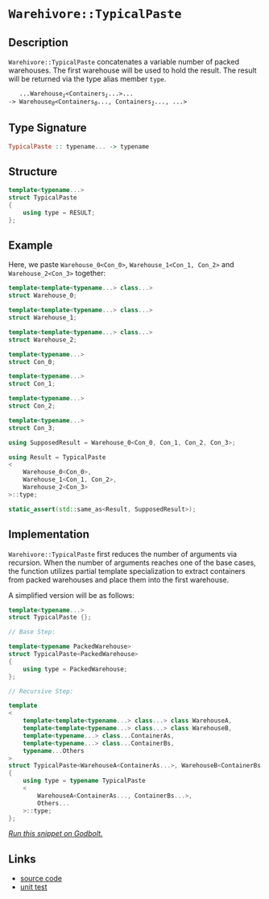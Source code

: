 <!-- Copyright 2024 Feng Mofan
SPDX-License-Identifier: Apache-2.0 -->

# `Warehivore::TypicalPaste`

## Description

`Warehivore::TypicalPaste` concatenates a variable number of packed warehouses. The first warehouse will be used to hold the result. The result will be returned via the type alias member `type`.
<pre><code>   ...Warehouse<sub><i>i</i></sub>&lt;Containers<sub><i>i</i></sub>...&gt;...
-> Warehouse<sub><i>0</i></sub>&lt;Containers<sub><i>0</i></sub>..., Containers<sub><i>1</i></sub>..., ...></code></pre>

## Type Signature

```Haskell
TypicalPaste :: typename... -> typename
```

## Structure

```C++
template<typename...>
struct TypicalPaste
{
    using type = RESULT;
};
```

## Example

Here, we paste `Warehouse_0<Con_0>`,  `Warehouse_1<Con_1, Con_2>` and `Warehouse_2<Con_3>` together:

```C++
template<template<typename...> class...>
struct Warehouse_0;

template<template<typename...> class...>
struct Warehouse_1;

template<template<typename...> class...>
struct Warehouse_2;

template<typename...>
struct Con_0;

template<typename...>
struct Con_1;

template<typename...>
struct Con_2;

template<typename...>
struct Con_3;

using SupposedResult = Warehouse_0<Con_0, Con_1, Con_2, Con_3>;

using Result = TypicalPaste
<
    Warehouse_0<Con_0>, 
    Warehouse_1<Con_1, Con_2>,
    Warehouse_2<Con_3>
>::type;

static_assert(std::same_as<Result, SupposedResult>);
```

## Implementation

`Warehivore::TypicalPaste` first reduces the number of arguments via recursion.
When the number of arguments reaches one of the base cases, the function utilizes partial template specialization to extract containers from packed warehouses and place them into the first warehouse.

A simplified version will be as follows:

```C++
template<typename...>
struct TypicalPaste {};

// Base Step:

template<typename PackedWarehouse>
struct TypicalPaste<PackedWarehouse>
{
    using type = PackedWarehouse;
};

// Recursive Step:

template
<
    template<template<typename...> class...> class WarehouseA,
    template<template<typename...> class...> class WarehouseB,
    template<typename...> class...ContainerAs, 
    template<typename...> class...ContainerBs,
    typename...Others
>
struct TypicalPaste<WarehouseA<ContainerAs...>, WarehouseB<ContainerBs...>, Others...>
{
    using type = typename TypicalPaste
    <
        WarehouseA<ContainerAs..., ContainerBs...>,
        Others...
    >::type;
};
```

[*Run this snippet on Godbolt.*](https://godbolt.org/#z:OYLghAFBqd5QCxAYwPYBMCmBRdBLAF1QCcAaPECAMzwBtMA7AQwFtMQByARg9KtQYEAysib0QXACx8BBAKoBnTAAUAHpwAMvAFYTStJg1DIApACYAQuYukl9ZATwDKjdAGFUtAK4sGIAKwAzKSuADJ4DJgAcj4ARpjEIABsAOykAA6oCoRODB7evgHBmdmOAuGRMSzxiam2mPZlDEIETMQE%2BT5%2BQfWNuS1tBBXRcQnJaQqt7Z2FPZODw1U14wCUtqhexMjsHASYLOkGeyaBbgQAnumMrJgAdPcn2CYaAIKTxF4OANQAKpd4oloyiYk0wXxMKSsKQAIicrK9ni8APRIr4WEFglqYdIgRGIvYHI6YE5nS7XNhfYHIADWmHQAHU2pgEBslI9Ee9PgRfv9AcDQSSqbSGUyWV42YEngjIYivnKvuKIsAvhcruDAtDKUwaXTGcRmaziYF4S8IbDjXjXiivgAlTDITbZABumL2OMtLwJhyYxwRp1l8q9RJJQZ9RtJV2YbHut0eX2QBgUChjcYTIIUXz1BvFmBepADctDx1ORfDqvJdwekvjieTVewNfTmdFhpsBZV%2B29xYjFZT1bTSZjHkETAiCTepHBr3lHcJYZDZKjldj/drQ9ko8ixAsCnz08Di5uMYA8gQEAkFHjJRyCB9vn90gCxPzu1mxUpTadh60x8Q3n3sEnN9WxJb9NwSHcAMnU9z2IOsVylU0ZX3OVFSMFUyXVTVyyXHlHz5EFfReGcSXbGdgJzT83DA39/3uScaK3SD6z3YiZ3lGCLxTFD1WwEAQHLOE8RhISEStAAqSSpOkpFESRKSfmwIQfik2SJOkjS1NNBEzECCIEy8LB1TcNAGG2dICEva8xM9TtgxLOz5xLQ9o3rRtB3rG8725CilAAfQ0UTtNsudu1LBdIyPNyB3g9lXk5b5fMwPyuCC/FHLCjKyxc5dUzXTz4tvLlm31d9krMNLXnC5zItchCvOK4cAsqkKu2y2rcust4iu%2BJrUotGzqp7JcAIa3qBD8iqBuCoacKi%2BrCu8r4msCFq0OVIQvHSEo6TtBQvFobkTk1JLmq/CaNAYiauCuhhJtuvzVuvabEXW21MH2w6sLwp8gUI4k/TcdtTsC867tBwCpzYuVTv66jroeqbAOBlsc0m0CJqexDHn4wSXsKn0AT89MEgICBJnQfiFBuYmrLcPaDoISdNu2rJdo%2BxnHhWIKODWWhOH8Xg/G4XhUE4IHLGsL4FA2LYwXMQIeFIAhNF5tZqQCSRbg0SQuBSQINH8DQzCSJIzAADnN/ROEkXgWAkDRLuFrRSDFjheAUEBLpVjgtDWOBYBgRAQA2Ah0i8JmKAgNADjoBIohuThVHNpIAFokkkL5gGQZAvikW4zF4OlCBIPBKZu/hBBEMR2CkGRBEUFR1F9nQ9AAd2IJgcRFvmBaF1XXc4Y8I/D7lUCoL5k7TjOs5zvOtbML4IA8WP6GIcFdK4FZeB9v3SAgJAY8fNfyEoI%2B48SYApDMPg6D2ODKFiAfYgiNpzk4JWX%2BYYhzmPWJtHtD7JWMc2CCGPAwWg78W6kCwLELwwA3BiFoJ7EWMD9iGGAOIaB%2BB9QODwC6FBLtMCqHtBHHYSsIh7H5tA2geBYidx/h4LAA9bx4Htqgl0xBYhs2hOgowtCjCqzWFQAwwAFAADU8CYDbseSMH9eCV2EICWu0hFGNzUAPXQN0DCCNMJLSw%2Bg6Ge0gGsVAFlcgoNThTY6eirCWDMC7VAnDiBlw%2BvANYdhAG5BcAwdwnguh6DCGOJYYwbolByAIGYfgwlZAiQwRYoxEg3U8XggQAxpj%2BMKMkhoXi0lTCGMExJeh5gZIKNE2w%2BSEnVFCR42W2wJC9w4ILUgztRacEnindOmds653zovCAuAS7rwVlvHeQi1jniYFgRIEB1YgEkIEW4ABOQIKRJA6zMJIJIjt/BJCWdbDgttSD20VrcJIXAkjmyWebC5/hdb%2BBWUkFpA83Yey9srIR%2B8g4HxDiPCOp9o6oFXvHROHA2gsCdCkVOTBGzoS4Es24XBtZF3wEQFx5d65KJrhIVRsh1HNxdroG%2BHcu7yMac01pg8ODDzDhHL448vjgshdC2Fyp4WIu1kvFex8Egb0CGYbeHyW7%2B0PkCnlZAo7nzXiAJlUK0xGHhVwS6NBDoXkfs/V%2BP95GkC/m/P%2BACHDapAYwAg4DIED1gfAxBtBkHaqwCwDBWCXY4K8QQgexDSF7G1ZQhoA9aH0LfkwnYLtWHsKVpw7hSheEOv4UqT5IimBiMkdI2RjBtWKOruIOuailAaOgUS/QGCUDWGsIY2IxjZmu3MQISx1iNS2OsA40WzjXEVo8Tk1JfgICuCiYE3xVTlgxNKLkXtQ64kDtCb0XJzR8mjqnZ29JBTKhFOSbOzJ5SSlLpGNUpJtTNj1K3gcilLz2mypZfKtlCKkUaCXoMtFfLRlCr9hMzAUyxiVuoUck5CKdYpAeSkfWkhNkZxupS15th3m715l8%2BAPzQ6jwBVKkFbBODgpniwBQTpc5OnZUSSYKKhllz0Bm5ROLMX4s0SAYIJLu48HJf3aBbsaWj3pRPNDmcMNYa%2BDhhFeHuTLzFRfPlgRBVQZFSgQTJ9JWSbGFh7afkeN%2BT48TYgLAM631VQ/CAT9oG6q1agvTv9/6AKNUC0BpqIFQOdZgOBCCkEoKVvax1wbeAurwW66BHqHRetQT66hLt/UMPOEGlhLiw28AjTwvhmC43Cr4KIiRUiZFyNQSR7F2a8W5oJa3YIOjjAloMf6ttVamgoKRBTYt%2BiLBNtdi2rAxWUlNB8X4spfb0ATqSRkWJTQ53hKaB14pHamiLrnY1/olTCk7uKWu1rq6FiTcHXuuWDSj0Mccae1T6HMPYdw2GSYt7UUkAfaJ8ZpBJnTMoI0r9IAzAIsCIEfwRtdaO3uykS5zzGOcDed7U7GtJD%2BGWf4c2JslmSCWfrVZXBcucECGttp7sn1qwOYXD762EdibWJw7IzhJBAA)

## Links

- [source code](../../../../conceptrodon/warehivore/typical_paste.hpp)
- [unit test](../../../../tests/unit/warehivore/typical_paste.test.hpp)
